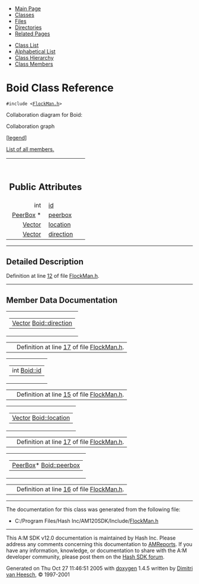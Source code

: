 <div class="tabs">

- [Main Page](index.md)
- <span id="current">[Classes](annotated.md)</span>
- [Files](files.md)
- [Directories](dirs.md)
- [Related Pages](pages.md)

</div>

<div class="tabs">

- [Class List](annotated.md)
- [Alphabetical List](classes.md)
- [Class Hierarchy](hierarchy.md)
- [Class Members](functions.md)

</div>

# Boid Class Reference

`#include <`<a href="FlockMan_8h-source.md" class="el"><code>FlockMan.h</code></a>`>`

Collaboration diagram for Boid:

<span class="image placeholder" original-image-src="classBoid__coll__graph.gif" original-image-title="" border="0" usemap="#Boid__coll__map">Collaboration graph</span>

\[[legend](graph_legend.md)\]

[List of all members.](classBoid-members.md)

<table data-border="0" data-cellpadding="0" data-cellspacing="0">
<colgroup>
<col style="width: 50%" />
<col style="width: 50%" />
</colgroup>
<tbody>
<tr>
<td></td>
<td></td>
</tr>
<tr>
<td colspan="2"><br />
&#10;<h2 id="public-attributes">Public Attributes</h2></td>
</tr>
<tr>
<td class="memItemLeft" style="text-align: right;" data-nowrap="" data-valign="top">int </td>
<td class="memItemRight" data-valign="bottom"><a href="classBoid.md#b80bb7740288fda1f201890375a60c8f" class="el">id</a></td>
</tr>
<tr>
<td class="memItemLeft" style="text-align: right;" data-nowrap="" data-valign="top"><a href="classPeerBox.md" class="el">PeerBox</a> * </td>
<td class="memItemRight" data-valign="bottom"><a href="classBoid.md#b95768da6f278ef067b8c012190d2fb0" class="el">peerbox</a></td>
</tr>
<tr>
<td class="memItemLeft" style="text-align: right;" data-nowrap="" data-valign="top"><a href="classVector.md" class="el">Vector</a> </td>
<td class="memItemRight" data-valign="bottom"><a href="classBoid.md#d5189de027922f81005951e6efe0efd5" class="el">location</a></td>
</tr>
<tr>
<td class="memItemLeft" style="text-align: right;" data-nowrap="" data-valign="top"><a href="classVector.md" class="el">Vector</a> </td>
<td class="memItemRight" data-valign="bottom"><a href="classBoid.md#ef72c37be9d1b9e6e5bbd6ef09448abe" class="el">direction</a></td>
</tr>
</tbody>
</table>

------------------------------------------------------------------------

<span id="_details"></span>

## Detailed Description

Definition at line <a href="FlockMan_8h-source.md#l00012" class="el">12</a> of file <a href="FlockMan_8h-source.md" class="el">FlockMan.h</a>.

------------------------------------------------------------------------

## Member Data Documentation

<span id="ef72c37be9d1b9e6e5bbd6ef09448abe" class="anchor"></span>

<table class="mdTable" data-cellpadding="2" data-cellspacing="0">
<colgroup>
<col style="width: 100%" />
</colgroup>
<tbody>
<tr>
<td class="mdRow"><table data-cellpadding="0" data-cellspacing="0" data-border="0">
<tbody>
<tr>
<td class="md" data-nowrap="" data-valign="top"><a href="classVector.md" class="el">Vector</a> <a href="classBoid.md#ef72c37be9d1b9e6e5bbd6ef09448abe" class="el">Boid::direction</a></td>
</tr>
</tbody>
</table></td>
</tr>
</tbody>
</table>

|  |  |
|----|----|
|   | Definition at line <a href="FlockMan_8h-source.md#l00017" class="el">17</a> of file <a href="FlockMan_8h-source.md" class="el">FlockMan.h</a>. |

<span id="b80bb7740288fda1f201890375a60c8f" class="anchor"></span>

<table class="mdTable" data-cellpadding="2" data-cellspacing="0">
<colgroup>
<col style="width: 100%" />
</colgroup>
<tbody>
<tr>
<td class="mdRow"><table data-cellpadding="0" data-cellspacing="0" data-border="0">
<tbody>
<tr>
<td class="md" data-nowrap="" data-valign="top">int <a href="classBoid.md#b80bb7740288fda1f201890375a60c8f" class="el">Boid::id</a></td>
</tr>
</tbody>
</table></td>
</tr>
</tbody>
</table>

|  |  |
|----|----|
|   | Definition at line <a href="FlockMan_8h-source.md#l00015" class="el">15</a> of file <a href="FlockMan_8h-source.md" class="el">FlockMan.h</a>. |

<span id="d5189de027922f81005951e6efe0efd5" class="anchor"></span>

<table class="mdTable" data-cellpadding="2" data-cellspacing="0">
<colgroup>
<col style="width: 100%" />
</colgroup>
<tbody>
<tr>
<td class="mdRow"><table data-cellpadding="0" data-cellspacing="0" data-border="0">
<tbody>
<tr>
<td class="md" data-nowrap="" data-valign="top"><a href="classVector.md" class="el">Vector</a> <a href="classBoid.md#d5189de027922f81005951e6efe0efd5" class="el">Boid::location</a></td>
</tr>
</tbody>
</table></td>
</tr>
</tbody>
</table>

|  |  |
|----|----|
|   | Definition at line <a href="FlockMan_8h-source.md#l00017" class="el">17</a> of file <a href="FlockMan_8h-source.md" class="el">FlockMan.h</a>. |

<span id="b95768da6f278ef067b8c012190d2fb0" class="anchor"></span>

<table class="mdTable" data-cellpadding="2" data-cellspacing="0">
<colgroup>
<col style="width: 100%" />
</colgroup>
<tbody>
<tr>
<td class="mdRow"><table data-cellpadding="0" data-cellspacing="0" data-border="0">
<tbody>
<tr>
<td class="md" data-nowrap="" data-valign="top"><a href="classPeerBox.md" class="el">PeerBox</a>* <a href="classBoid.md#b95768da6f278ef067b8c012190d2fb0" class="el">Boid::peerbox</a></td>
</tr>
</tbody>
</table></td>
</tr>
</tbody>
</table>

|  |  |
|----|----|
|   | Definition at line <a href="FlockMan_8h-source.md#l00016" class="el">16</a> of file <a href="FlockMan_8h-source.md" class="el">FlockMan.h</a>. |

------------------------------------------------------------------------

The documentation for this class was generated from the following file:

- C:/Program Files/Hash Inc/AM120SDK/Include/<a href="FlockMan_8h-source.md" class="el">FlockMan.h</a>

------------------------------------------------------------------------

<span class="small">This A:M SDK v12.0 documentation is maintained by Hash Inc. Please address any comments concerning this documentation to [AMReports](http://www.hash.com/reports). If you have any information, knowledge, or documentation to share with the A:M developer community, please post them on the [Hash SDK forum](http://www.hash.com/forums/index.php?showforum=11).</span>

Generated on Thu Oct 27 11:46:51 2005 with [<span class="image placeholder" original-image-src="doxygen.png" original-image-title="" height="45" width="100" align="middle" border="0">doxygen</span>](http://www.doxygen.org/index.html) 1.4.5 written by [Dimitri van Heesch](mailto:dimitri@stack.nl), © 1997-2001
